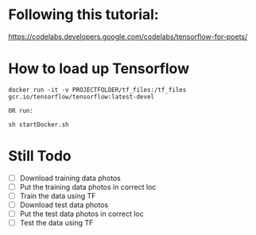 # Following this tutorial:

https://codelabs.developers.google.com/codelabs/tensorflow-for-poets/

# How to load up Tensorflow

```
docker run -it -v PROJECTFOLDER/tf_files:/tf_files  gcr.io/tensorflow/tensorflow:latest-devel

OR run:

sh startDocker.sh
```

# Still Todo

- [ ] Download training data photos
- [ ] Put the training data photos in correct loc
- [ ] Train the data using TF
- [ ] Download test data photos
- [ ] Put the test data photos in correct loc
- [ ] Test the data using TF